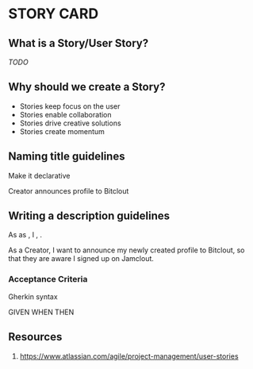 # STORY CARD

## What is a Story/User Story?
_TODO_


## Why should we create a Story?
- Stories keep focus on the user
- Stories enable collaboration
- Stories drive creative solutions
- Stories create momentum

## Naming title guidelines
Make it declarative

Creator announces profile to Bitclout

## Writing a description guidelines
As as <persona>, I <want to>, <so that>.

As a Creator, I want to announce my newly created profile to Bitclout, so that they are aware I signed up on Jamclout.

###  Acceptance Criteria
Gherkin syntax

GIVEN WHEN THEN 
## Resources
1. https://www.atlassian.com/agile/project-management/user-stories